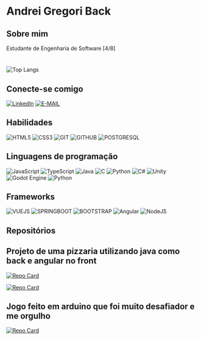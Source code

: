 # Andrei Gregori Back
## Sobre mim

Estudante de Engenharia de Software [4/8]

#
![Top Langs](https://github-readme-stats-git-masterrstaa-rickstaa.vercel.app/api/top-langs/?username=AndreiBack&layout=compact&bg_color=000&border_color=30A3DC&title_color=E94D5F&text_color=FFF)

## Conecte-se comigo
[![LinkedIn](https://img.shields.io/badge/LinkedIn-000?style=for-the-badge&logo=linkedin&logoColor=0E76A8)](https://www.linkedin.com/in/andrei-gregori-back-a5b755240/)
[![E-MAIL](https://camo.githubusercontent.com/5569c47c09be5c1b56cc1327a30316503cd933f97caea0be8dc8a91789815e71/68747470733a2f2f696d672e736869656c64732e696f2f62616467652f2d456d61696c2d3030303f7374796c653d666f722d7468652d6261646765266c6f676f3d6d6963726f736f66742d6f75746c6f6f6b266c6f676f436f6c6f723d453934443546?style=for-the-badge&)](mailto:andreigregoriback2@gmail.com)

## Habilidades
![HTML5](https://img.shields.io/badge/HTML5-000?style=for-the-badge&logo=html5)
![CSS3](https://img.shields.io/badge/CSS3-000?style=for-the-badge&logo=css3&logoColor=264CE4)
![GIT](https://img.shields.io/badge/git-000?style=for-the-badge&logo=git)
![GITHUB](https://img.shields.io/badge/github-000?style=for-the-badge&logo=github)
![POSTGRESQL](https://img.shields.io/badge/PostgreSQL-000?style=for-the-badge&logo=postgresql)

## Linguagens de programação
![JavaScript](https://img.shields.io/badge/JavaScript-000?style=for-the-badge&logo=javascript)
![TypeScript](https://img.shields.io/badge/TypeScript-000?style=for-the-badge&logo=typescript)
![Java](https://img.shields.io/badge/Java-000?style=for-the-badge&logo=java8)
![C](https://img.shields.io/badge/C-000?style=for-the-badge&logo=c)
![Python](https://img.shields.io/badge/Python-000?style=for-the-badge&logo=python)
![C#](https://img.shields.io/badge/c%23-%23239120.svg?style=for-the-badge&logo=c-sharp&logoColor=white)
![Unity](https://img.shields.io/badge/unity-%23000000.svg?style=for-the-badge&logo=unity&logoColor=white)
![Godot Engine](https://img.shields.io/badge/GODOT-%23FFFFFF.svg?style=for-the-badge&logo=godot-engine)
![Python](https://img.shields.io/badge/python-3670A0?style=for-the-badge&logo=python&logoColor=ffdd54)

## Frameworks
![VUEJS](https://img.shields.io/badge/VueJs-000?style=for-the-badge&logo=vuedotjs)
![SPRINGBOOT](https://img.shields.io/badge/SpringBoot-000?style=for-the-badge&logo=springboot)
![BOOTSTRAP](https://img.shields.io/badge/BootStrap-000?style=for-the-badge&logo=bootstrap)
![Angular](https://img.shields.io/badge/angular-%23DD0031.svg?style=for-the-badge&logo=angular&logoColor=white)
![NodeJS](https://img.shields.io/badge/node.js-6DA55F?style=for-the-badge&logo=node.js&logoColor=white)

## Repositórios

## Projeto de uma pizzaria utilizando java como back e angular no front
[![Repo Card](https://github-readme-stats.vercel.app/api/pin/?username=AndreiBack&repo=PizzariaAngular&bg_color=000&border_color=30A3DC&show_icons=true&icon_color=30A3DC&title_color=E94D5F&text_color=FFF)](https://github.com/AndreiBack/PizzariaAngular)

[![Repo Card](https://github-readme-stats.vercel.app/api/pin/?username=AndreiBack&repo=APIPizzaria&bg_color=000&border_color=30A3DC&show_icons=true&icon_color=30A3DC&title_color=E94D5F&text_color=FFF)](https://github.com/AndreiBack/APIPizzaria)


## Jogo feito em arduino que foi muito desafiador e me orgulho
[![Repo Card](https://github-readme-stats.vercel.app/api/pin/?username=AndreiBack&repo=Codigo-Arduino-iSword&bg_color=000&border_color=30A3DC&show_icons=true&icon_color=30A3DC&title_color=E94D5F&text_color=FFF)](https://github.com/AndreiBack/Codigo-Arduino-iSword)
